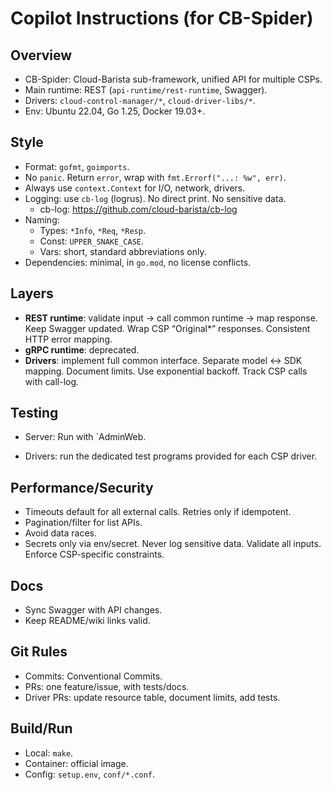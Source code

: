 # Copilot Instructions (for CB-Spider)

## Overview
- CB-Spider: Cloud-Barista sub-framework, unified API for multiple CSPs.
- Main runtime: REST (`api-runtime/rest-runtime`, Swagger).  
- Drivers: `cloud-control-manager/*`, `cloud-driver-libs/*`.
- Env: Ubuntu 22.04, Go 1.25, Docker 19.03+.

## Style
- Format: `gofmt`, `goimports`.
- No `panic`. Return `error`, wrap with `fmt.Errorf("...: %w", err)`.
- Always use `context.Context` for I/O, network, drivers.
- Logging: use `cb-log` (logrus). No direct print. No sensitive data.
  - cb-log: https://github.com/cloud-barista/cb-log
- Naming:  
  - Types: `*Info`, `*Req`, `*Resp`.  
  - Const: `UPPER_SNAKE_CASE`.  
  - Vars: short, standard abbreviations only.  
- Dependencies: minimal, in `go.mod`, no license conflicts.

## Layers
- **REST runtime**: validate input → call common runtime → map response. Keep Swagger updated. Wrap CSP “Original*” responses. Consistent HTTP error mapping.
- **gRPC runtime**: deprecated.
- **Drivers**: implement full common interface. Separate model ↔ SDK mapping. Document limits. Use exponential backoff. Track CSP calls with call-log.

## Testing
- Server: Run with `AdminWeb.   

- Drivers: run the dedicated test programs provided for each CSP driver.

## Performance/Security
- Timeouts default for all external calls. Retries only if idempotent.  
- Pagination/filter for list APIs.  
- Avoid data races.  
- Secrets only via env/secret. Never log sensitive data. Validate all inputs. Enforce CSP-specific constraints.

## Docs
- Sync Swagger with API changes.  
- Keep README/wiki links valid.

## Git Rules
- Commits: Conventional Commits.  
- PRs: one feature/issue, with tests/docs.  
- Driver PRs: update resource table, document limits, add tests.

## Build/Run
- Local: `make`.  
- Container: official image.  
- Config: `setup.env`, `conf/*.conf`.
